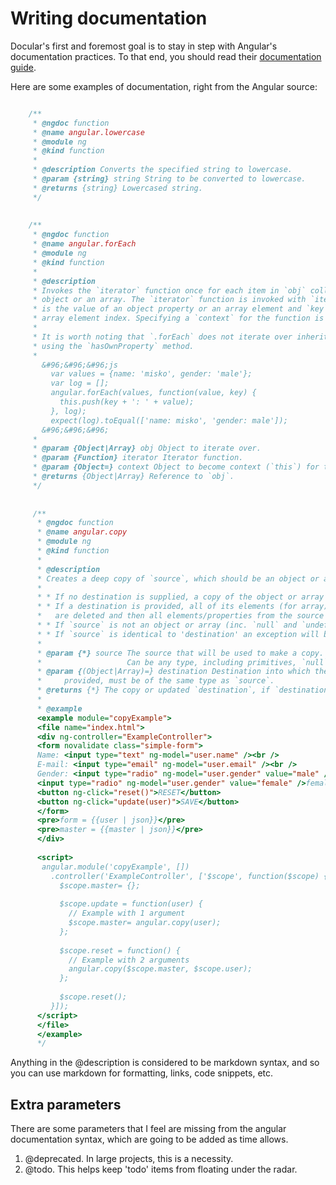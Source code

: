 # Writing documentation

Docular's first and foremost goal is to stay in step with Angular's documentation practices. To that end, you should read their [documentation guide](https://github.com/angular/angular.js/wiki/Writing-AngularJS-Documentation). 

Here are some examples of documentation, right from the Angular source:

```js

    /**
     * @ngdoc function
     * @name angular.lowercase
     * @module ng
     * @kind function
     *
     * @description Converts the specified string to lowercase.
     * @param {string} string String to be converted to lowercase.
     * @returns {string} Lowercased string.
     */
    
    
    /**
     * @ngdoc function
     * @name angular.forEach
     * @module ng
     * @kind function
     *
     * @description
     * Invokes the `iterator` function once for each item in `obj` collection, which can be either an
     * object or an array. The `iterator` function is invoked with `iterator(value, key)`, where `value`
     * is the value of an object property or an array element and `key` is the object property key or
     * array element index. Specifying a `context` for the function is optional.
     *
     * It is worth noting that `.forEach` does not iterate over inherited properties because it filters
     * using the `hasOwnProperty` method.
     *
       &#96;&#96;&#96;js
         var values = {name: 'misko', gender: 'male'};
         var log = [];
         angular.forEach(values, function(value, key) {
           this.push(key + ': ' + value);
         }, log);
         expect(log).toEqual(['name: misko', 'gender: male']);
       &#96;&#96;&#96;
     *
     * @param {Object|Array} obj Object to iterate over.
     * @param {Function} iterator Iterator function.
     * @param {Object=} context Object to become context (`this`) for the iterator function.
     * @returns {Object|Array} Reference to `obj`.
     */
     
     
     /**
      * @ngdoc function
      * @name angular.copy
      * @module ng
      * @kind function
      *
      * @description
      * Creates a deep copy of `source`, which should be an object or an array.
      *
      * * If no destination is supplied, a copy of the object or array is created.
      * * If a destination is provided, all of its elements (for array) or properties (for objects)
      *   are deleted and then all elements/properties from the source are copied to it.
      * * If `source` is not an object or array (inc. `null` and `undefined`), `source` is returned.
      * * If `source` is identical to 'destination' an exception will be thrown.
      *
      * @param {*} source The source that will be used to make a copy.
      *                   Can be any type, including primitives, `null`, and `undefined`.
      * @param {(Object|Array)=} destination Destination into which the source is copied. If
      *     provided, must be of the same type as `source`.
      * @returns {*} The copy or updated `destination`, if `destination` was specified.
      *
      * @example
      <example module="copyExample">
      <file name="index.html">
      <div ng-controller="ExampleController">
      <form novalidate class="simple-form">
      Name: <input type="text" ng-model="user.name" /><br />
      E-mail: <input type="email" ng-model="user.email" /><br />
      Gender: <input type="radio" ng-model="user.gender" value="male" />male
      <input type="radio" ng-model="user.gender" value="female" />female<br />
      <button ng-click="reset()">RESET</button>
      <button ng-click="update(user)">SAVE</button>
      </form>
      <pre>form = {{user | json}}</pre>
      <pre>master = {{master | json}}</pre>
      </div>
     
      <script>
       angular.module('copyExample', [])
         .controller('ExampleController', ['$scope', function($scope) {
           $scope.master= {};
     
           $scope.update = function(user) {
             // Example with 1 argument
             $scope.master= angular.copy(user);
           };
     
           $scope.reset = function() {
             // Example with 2 arguments
             angular.copy($scope.master, $scope.user);
           };
     
           $scope.reset();
         }]);
      </script>
      </file>
      </example>
      */

```

Anything in the @description is considered to be markdown syntax, and so you can use markdown for formatting, links,
code snippets, etc. 

## Extra parameters

There are some parameters that I feel are missing from the angular documentation syntax, which are going to be added as 
time allows.

1. @deprecated. In large projects, this is a necessity.
2. @todo. This helps keep 'todo' items from floating under the radar. 